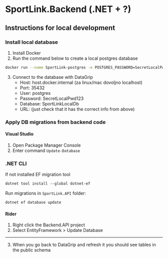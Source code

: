 # SportLink.Backend (.NET + ?)

## Instructions for local development
### Install local database

1. Install Docker
2. Run the command below to create a local postgres database
```bash
docker run --name SportLink-postgres -e POSTGRES_PASSWORD=SecretLocalPwd123 -e POSTGRES_DB=SportLinkLocalDb -p 35432:5432 -d postgres
```
3. Connect to the database with DataGrip
   - Host: host.docker.internal (za linux/mac dovoljno localhost)
   - Port: 35432
   - User: postgres
   - Password: SecretLocalPwd123
   - Database: SportLinkLocalDb
   - URL: (just check that it has the correct info from above)

### Apply DB migrations from backend code

#### Visual Studio
1. Open Package Manager Console
2. Enter command `Update-Database`

### .NET CLI

If not installed EF migration tool
```ps
dotnet tool install --global dotnet-ef
```

Run migrations in `SportLink.API` folder:
```ps
dotnet ef database update
```

#### Rider
1. Right click the Backend.API project
2. Select EntityFramework > Update Database
---
3. When you go back to DataGrip and refresh it you should see tables in the public schema

